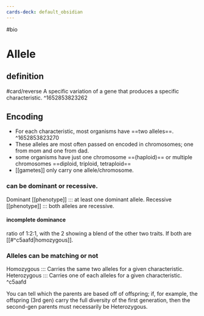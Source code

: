 ```yaml
---
cards-deck: default_obsidian
---
```


#bio 

# Allele

## definition
#card/reverse 
A specific variation of a gene that produces a specific characteristic.
^1652853823262

## Encoding
- For each characteristic, most organisms have ==two alleles==.
^1652853823270
- These alleles are most often passed on encoded in chromosomes; one from mom and one from dad. 
- some organisms have just one chromosome ==(haploid)== or multiple chromosomes ==diploid, triploid, tetraploid==
- [[gametes]] only carry one allele/chromosome.
### can be dominant or recessive.
Dominant [[phenotype]] ::: at least one dominant allele. 
Recessive [[phenotype]] ::: both alleles are recessive.

#### incomplete dominance
ratio of 1:2:1, with the 2 showing a blend of the other two traits. If both are [[#^c5aafd|homozygous]].

### Alleles can be matching or not
Homozygous ::: Carries the same two alleles for a given characteristic.
Heterozygous ::: Carries one of each alleles for a given characteristic. ^c5aafd

You can tell which the parents are based off of offspring; if, for example, the offspring (3rd gen) carry the full diversity of the first generation, then the second-gen parents must necessarily be Heterozygous.

